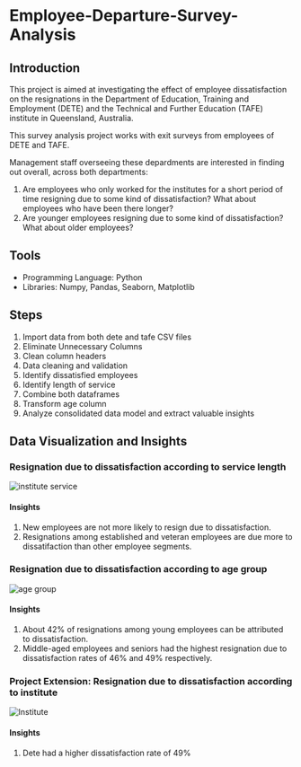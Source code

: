 # Employee-Departure-Survey-Analysis

## Introduction

This project is aimed at investigating the effect of employee dissatisfaction on the resignations in the Department of Education, Training and Employment (DETE) and the Technical and Further Education (TAFE) institute in Queensland, Australia.

This survey analysis project works with exit surveys from employees of DETE and TAFE.  

Management staff overseeing these depardments are interested in finding out overall, across both departments:
1. Are employees who only worked for the institutes for a short period of time resigning due to some kind of dissatisfaction? What about employees who have been there longer?
2. Are younger employees resigning due to some kind of dissatisfaction? What about older employees?


## Tools

- Programming Language: Python
- Libraries: Numpy, Pandas, Seaborn, Matplotlib


## Steps

1. Import data from both dete and tafe CSV files
2. Eliminate Unnecessary Columns
3. Clean column headers
4. Data cleaning and validation
5. Identify dissatisfied employees
6. Identify length of service
7. Combine both dataframes
8. Transform age column
9. Analyze consolidated data model and extract valuable insights

## Data Visualization and Insights

### Resignation due to dissatisfaction according to service length

![institute service](https://github.com/Jucodez/Employee-Departure-Survey-Analysis/assets/102746691/aab5dbe9-9155-44ca-a5bd-0762d1eb0e82)

#### Insights

1. New employees are not more likely to resign due to dissatisfaction.
2. Resignations among established and veteran employees are due more to dissatifaction than other employee segments.


### Resignation due to dissatisfaction according to age group

![age group](https://github.com/Jucodez/Employee-Departure-Survey-Analysis/assets/102746691/b662be66-e401-41b8-bb37-439c2fde8316)

#### Insights

1. About 42% of resignations among young employees can be attributed to dissatisfaction.
2. Middle-aged employees and seniors had the highest resignation due to dissatisfaction rates of 46% and 49% respectively.


### Project Extension: Resignation due to dissatisfaction according to institute

![Institute](https://github.com/Jucodez/Employee-Departure-Survey-Analysis/assets/102746691/85f50c59-7b26-4c1f-b046-2634032a5fa7)

#### Insights

1. Dete had a higher dissatisfaction rate of 49%
